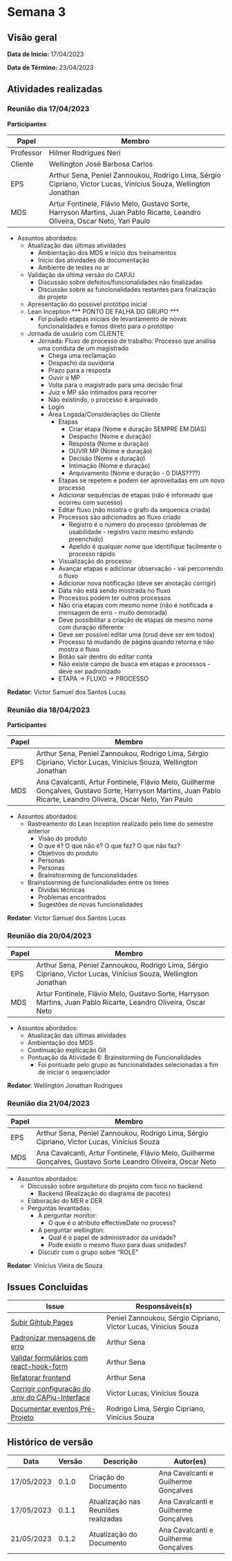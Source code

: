 # Semana 3
## Visão geral
**Data de Inicio:** 17/04/2023

**Data de Término:** 23/04/2023

## Atividades realizadas
### Reunião dia 17/04/2023
**Participantes**

| Papel | Membro |
| ----- | ------ |
| Professor | Hilmer Rodrigues Neri |
| Cliente | Wellington José Barbosa Carlos |
| EPS | Arthur Sena, Peniel Zannoukou, Rodrigo Lima, Sérgio Cipriano, Victor Lucas, Vinícius Souza, Wellington Jonathan | 
| MDS |  Artur Fontinele, Flávio Melo, Gustavo Sorte, Harryson Martins, Juan Pablo Ricarte, Leandro Oliveira, Oscar Neto, Yan Paulo |

- Assuntos abordados:
    - Atualização das últimas atividades
        - Ambientação dos MDS e início dos treinamentos
        - Início das atividades de documentação
        - Ambiente de testes no ar
    - Validação da última versão do CAPJU
        - Discussão sobre defeitos/funcionalidades não finalizadas
        - Discussão sobre as funcionalidades restantes para finalização do projeto
    - Apresentação do possível protótipo inicial
    - Lean Inception *** PONTO DE FALHA DO GRUPO ***
        - Foi pulado etapas iniciais de levantamento de novas funcionalidades e fomos
direto para o protótipo
    - Jornada de usuário com CLIENTE
        - Jornada: Fluxo de processo de trabalho: Processo que analisa uma conduta
de um magistrado
            - Chega uma reclamação
            - Despacho da ouvidoria
            - Prazo para a resposta
            - Ouvir o MP
            - Volta para o magistrado para uma decisão final
            - Juiz e MP são intimados para recorrer
            - Não existindo, o processo é arquivado
            - Login
            - Área Logada/Considerações do Cliente
                - Etapas
                    - Criar etapa (Nome e duração SEMPRE EM DIAS)
                    - Despacho (Nome e duração)
                    - Resposta (Nome e duração)
                    - OUVIR MP (Nome e duração)
                    - Decisão (Nome e duração)
                    - Intimação (Nome e duração)
                    - Arquivamento (Nome e duração - 0 DIAS????)
                - Etapas se repetem e podem ser aproveitadas em um novo
processo
                - Adicionar sequências de etapas (não é informado que ocorreu com sucesso)
                - Editar fluxo (não mostra o grafo da sequenica criada)
                - Processos são adicionados ao fluxo criado
                    - Registro é o número do processo (problemas de usabilidade - registro vazio
mesmo estando preenchido)
                    - Apelido é qualquer nome que identifique
facilmente o processo rápido
                - Visualização do processo
                - Avançar etapas e adicionar observação - vai
percorrendo o fluxo
                - Adicionar nova notificação (deve ser anotação
corrigir)
                - Data não está sendo mostrada no fluxo
                - Processos podem ter outros processos
                - Não cria etapas com mesmo nome (não é
notificada a mensagem de erro - muito demorada)
                - Deve possibilitar a criação de etapas de
mesmo nome com duração diferente
                - Deve ser possível editar uma (crud deve ser em
todos)
                - Processo tá mudando de página quando retorna e
não mostra o fluxo
                - Botão sair dentro do editar conta
                - Não existe campo de busca em etapas e processos -
deve ser padronizado
                - ETAPA -> FLUXO -> PROCESSO

**Redator**: Victor Samuel dos Santos Lucas

### Reunião dia 18/04/2023
**Participantes**

| Papel | Membro |
| ----- | ------ |
| EPS | Arthur Sena, Peniel Zannoukou, Rodrigo Lima, Sérgio Cipriano, Victor Lucas, Vinícius Souza, Wellington Jonathan | 
| MDS |  Ana Cavalcanti, Artur Fontinele, Flávio Melo, Guilherme Gonçalves, Gustavo Sorte, Harryson Martins, Juan Pablo Ricarte, Leandro Oliveira, Oscar Neto, Yan Paulo |

- Assuntos abordados:
    - Rastreamento do Lean Inception realizado pelo time do semestre anterior
        - Visão do produto
        - O que é? O que não é? O que faz? O que não faz?
        - Objetivos do produto
        - Personas
        - Personas
        - Brainstosrming de funcionalidades
    - Brainstosrming de funcionalidades entre os times
        - Dívidas técnicas
        - Problemas encontrados
        - Sugestões de novas funcionalidades
        
**Redator**: Victor Samuel dos Santos Lucas

### Reunião dia 20/04/2023
| Papel | Membro |
| ----- | ------ |
| EPS | Arthur Sena, Peniel Zannoukou, Rodrigo Lima, Sérgio Cipriano, Victor Lucas, Vinícius Souza, Wellington Jonathan | 
| MDS | Artur Fontinele, Flávio Melo, Gustavo Sorte, Harryson Martins, Juan Pablo Ricarte, Leandro Oliveira, Oscar Neto|

- Assuntos abordados:
    - Atualização das últimas atividades
    - Ambientação dos MDS 
    - Continuação explicação Git
    - Pontuação da Atividade 6: Brainstorming de Funcionalidades
        - Foi pontuado pelo grupo as funcionalidades selecionadas a fim de iniciar o
sequenciador
        
**Redator**: Wellington Jonathan Rodrigues

### Reunião dia 21/04/2023
| Papel | Membro |
| ----- | ------ |
| EPS | Arthur Sena, Peniel Zannoukou, Rodrigo Lima, Sérgio Cipriano, Victor Lucas, Vinícius Souza | 
| MDS | Ana Cavalcanti, Artur Fontinele, Flávio Melo, Guilherme Gonçalves, Gustavo Sorte Leandro Oliveira, Oscar Neto|

- Assuntos abordados:
    - Discussão sobre arquitetura do projeto com foco no backend
        - Backend (Realização do diagrama de pacotes)
    - Elaboração do MER e DER
    - Perguntas levantadas:
        - A perguntar monitor:
            - O que é o atributo effectiveDate no process?
        - A perguntar wellington:
            - Qual é o papel de administrador da unidade?
            - Pode existir o mesmo fluxo para duas unidades?
        - Discutir com o grupo sobre “ROLE”
        
**Redator**: Vinícius Vieira de Souza

## Issues Concluidas
| Issue | Responsáveis(s) |
| ----- | ---------------- |
|[Subir Gihtub Pages](https://github.com/fga-eps-mds/2023-1-CAPJu-Doc/issues/3)| Peniel Zannoukou, Sérgio Cipriano, Victor Lucas, Vinícius Souza |
|[Padronizar mensagens de erro](https://github.com/fga-eps-mds/2023-1-CAPJu-Doc/issues/8)| Arthur Sena |
|[Validar formulários com react-hook-form](https://github.com/fga-eps-mds/2023-1-CAPJu-Doc/issues/9)| Arthur Sena |
|[Refatorar frontend](https://github.com/fga-eps-mds/2023-1-CAPJu-Doc/issues/14)| Arthur Sena |
|[Corrigir configuração do .env do CAPju-Interface](https://github.com/fga-eps-mds/2023-1-CAPJu-Doc/issues/18)| Victor Lucas, Vinícius Souza |
|[Documentar eventos Pré-Projeto](https://github.com/fga-eps-mds/2023-1-CAPJu-Doc/issues/19)| Rodrigo Lima, Sérgio Cipriano, Vinícius Souza |

## Histórico de versão
| Data | Versão | Descrição | Autor(es) |
| ---- | ---- | ---- | ---- |
| 17/05/2023 | 0.1.0 | Criação do Documento | Ana Cavalcanti e Guilherme Gonçalves |
| 17/05/2023 | 0.1.1 | Atualização nas Reuniões realizadas | Ana Cavalcanti e Guilherme Gonçalves |
| 21/05/2023 | 0.1.2 | Atualização do Documento | Ana Cavalcanti e Guilherme Gonçalves |
